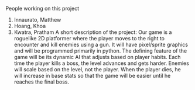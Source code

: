 People working on this project
 1. Innaurato, Matthew
 2. Hoang, Khoa
 3. Kwatra, Pratham
A short description of the project:
	 Our game is a roguelike 2D platformer where the player moves to the right to encounter and kill enemies using a gun. 
It will have pixel/sprite graphics and will be programmed primarily in python. 
The defining feature of the game will be its dynamic AI that adjusts based on player habits. 
Each time the player kills a boss, the level advances and gets harder. Enemies will scale based on the level, not the player. 
When the player dies, he will increase in base stats so that the game will be easier until he reaches the final boss. 